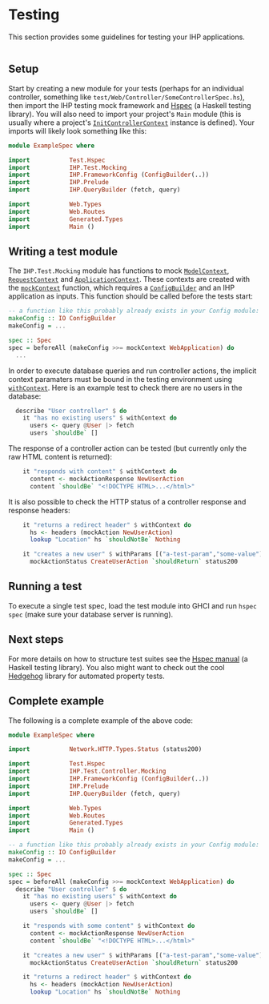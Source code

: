 # Testing

This section provides some guidelines for testing your IHP applications.

```toc

```

## Setup

Start by creating a new module for your tests (perhaps for an individual controller, something like `test/Web/Controller/SomeControllerSpec.hs`), then import the IHP testing mock framework and [Hspec](http://hspec.github.io/) (a Haskell testing library). You will also need to import your project's `Main` module (this is usually where a project's [`InitControllerContext`](https://ihp.digitallyinduced.com/api-docs/IHP-ControllerSupport.html#t:InitControllerContext) instance is defined). Your imports will likely look something like this:

```haskell
module ExampleSpec where

import           Test.Hspec
import           IHP.Test.Mocking
import           IHP.FrameworkConfig (ConfigBuilder(..))
import           IHP.Prelude
import           IHP.QueryBuilder (fetch, query)

import           Web.Types
import           Web.Routes
import           Generated.Types
import           Main ()
```

## Writing a test module
The `IHP.Test.Mocking` module has functions to mock [`ModelContext`](https://ihp.digitallyinduced.com/api-docs/IHP-ModelSupport.html#t:ModelContext), [`RequestContext`](https://ihp.digitallyinduced.com/api-docs/IHP-Controller-RequestContext.html#t:RequestContext) and [`ApplicationContext`](https://ihp.digitallyinduced.com/api-docs/IHP-ApplicationContext.html#t:ApplicationContext). These contexts are created with the [`mockContext`](https://ihp.digitallyinduced.com/api-docs/IHP-Test-Mocking.html#v:mockContext) function, which requires a [`ConfigBuilder`](https://ihp.digitallyinduced.com/api-docs/IHP-FrameworkConfig.html#t:ConfigBuilder) and an IHP application as inputs. This function should be called before the tests start:

```haskell
-- a function like this probably already exists in your Config module:
makeConfig :: IO ConfigBuilder
makeConfig = ...

spec :: Spec
spec = beforeAll (makeConfig >>= mockContext WebApplication) do
  ...
```

In order to execute database queries and run controller actions, the implicit context paramaters must be bound in the testing environment using [`withContext`](https://ihp.digitallyinduced.com/api-docs/IHP-Test-Mocking.html#v:withContext). Here is an example test to check there are no users in the database:

```haskell
  describe "User controller" $ do
    it "has no existing users" $ withContext do
      users <- query @User |> fetch
      users `shouldBe` []
```

The response of a controller action can be tested (but currently only the raw HTML content is returned):
```haskell
    it "responds with content" $ withContext do
      content <- mockActionResponse NewUserAction
      content `shouldBe` "<!DOCTYPE HTML>...</html>"
```

It is also possible to check the HTTP status of a controller response and response headers:
```haskell
    it "returns a redirect header" $ withContext do
      hs <- headers (mockAction NewUserAction)
      lookup "Location" hs `shouldNotBe` Nothing

    it "creates a new user" $ withParams [("a-test-param","some-value")] do
      mockActionStatus CreateUserAction `shouldReturn` status200
```

## Running a test
To execute a single test spec, load the test module into GHCI and run `hspec spec` (make sure your database server is running).

## Next steps
For more details on how to structure test suites see the [Hspec manual](http://hspec.github.io/) (a Haskell testing library). You also might want to check out the cool [Hedgehog](https://hedgehog.qa/) library for automated property tests.

## Complete example
The following is a complete example of the above code:

```haskell
module ExampleSpec where

import           Network.HTTP.Types.Status (status200)

import           Test.Hspec
import           IHP.Test.Controller.Mocking
import           IHP.FrameworkConfig (ConfigBuilder(..))
import           IHP.Prelude
import           IHP.QueryBuilder (fetch, query)

import           Web.Types
import           Web.Routes
import           Generated.Types
import           Main ()

-- a function like this probably already exists in your Config module:
makeConfig :: IO ConfigBuilder
makeConfig = ...

spec :: Spec
spec = beforeAll (makeConfig >>= mockContext WebApplication) do
  describe "User controller" $ do
    it "has no existing users" $ withContext do
      users <- query @User |> fetch
      users `shouldBe` []

    it "responds with some content" $ withContext do
      content <- mockActionResponse NewUserAction
      content `shouldBe` "<!DOCTYPE HTML>...</html>"

    it "creates a new user" $ withParams [("a-test-param","some-value")] do
      mockActionStatus CreateUserAction `shouldReturn` status200

    it "returns a redirect header" $ withContext do
      hs <- headers (mockAction NewUserAction)
      lookup "Location" hs `shouldNotBe` Nothing
```
